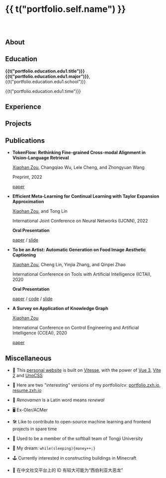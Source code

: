 <h1 text-center>
      <span align-bottom>{{ t("portfolio.self.name") }}</span>
      <div i-line-md-coffee-half-empty-twotone-loop inline-block align-bottom style="height: 47.2px" />
</h1>

## About

## Education

<div flex justify-between>
  <p class="text-sm m-0 inline-block"><strong>{{t("portfolio.education.edu1.title")}} {{t("portfolio.education.edu1.major")}}</strong>, {{t("portfolio.education.edu1.school")}}</p>
  <p>{{t("portfolio.education.edu1.time")}}</p>
</div>

## Experience

## Projects

## 

## Publications

- **TokenFlow: Rethinking Fine-grained Cross-modal Alignment in Vision-Language Retrieval**

  <u>Xiaohan Zou</u>, Changqiao Wu, Lele Cheng, and Zhongyuan Wang

  Preprint, 2022

  [paper](http://arxiv.org/abs/2209.13822)

- **Efficient Meta-Learning for Continual Learning with Taylor Expansion Approximation**

  <u>Xiaohan Zou</u>, and Tong Lin

  International Joint Conference on Neural Networks (IJCNN), 2022

  **Oral Presentation**

  [paper](https://arxiv.org/abs/2210.00713) / [slide](/files/papers/ijcnn2022/slide.pdf)

- **To be an Artist: Automatic Generation on Food Image Aesthetic Captioning**

  <u>Xiaohan Zou</u>, Cheng Lin, Yinjia Zhang, and Qinpei Zhao

  International Conference on Tools with Artificial Intelligence (ICTAI), 2020

  **Oral Presentation**

  [paper](https://ieeexplore.ieee.org/document/9288208) / [code](https://github.com/Renovamen/Food-IAC) /
  [slide](/files/papers/ictai2020/slide.pdf)

- **A Survey on Application of Knowledge Graph**

  <u>Xiaohan Zou</u>

  International Conference on Control Engineering and Artificial Intelligence (CCEAI), 2020

  [paper](https://iopscience.iop.org/article/10.1088/1742-6596/1487/1/012016/pdf)

## Miscellaneous

- 🚀 This [personal website](https://github.com/Renovamen/renovamen.github.io) is built on
  [Vitesse](https://github.com/antfu/vitesse), with the power of [Vue 3](https://github.com/vuejs/vue-next), [Vite
  2](https://github.com/vitejs/vite) and [UnoCSS](https://github.com/antfu/unocss)

- 🧐 Here are two "interesting" versions of my portfolio/cv: [portfolio.zxh.io](https://portfolio.zxh.io/),
  [resume.zxh.io](https://resume.zxh.io/)

- 🎃 *Renovamen* is a Latin word means *renewal*

- 🖥 Ex-OIer/ACMer

- 🛠 Like to contribute to open-source machine learning and frontend projects in spare time

- 🥎 Used to be a member of the softball team of Tongji University

- 🌭 My dream: `while(sleeping){money++;}`

- 🕹️ Currently interested in constructing buildings in Minecraft

- 🦖 在中文社交平台上的 ID 有较大可能为“西伯利亚大恶龙”

<script setup>
import { useI18n } from 'vue-i18n'
const {t} = useI18n()
</script>